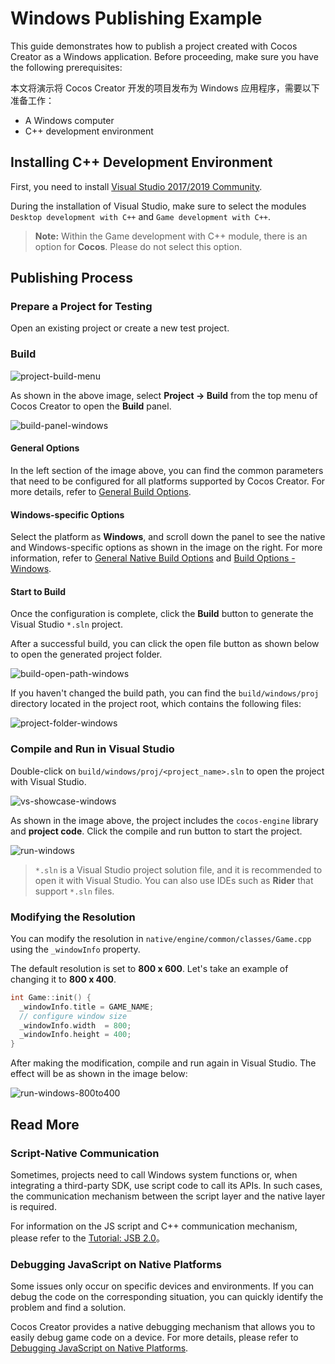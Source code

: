 # Windows Publishing Example

This guide demonstrates how to publish a project created with Cocos Creator as a Windows application. Before proceeding, make sure you have the following prerequisites:

本文将演示将 Cocos Creator 开发的项目发布为 Windows 应用程序，需要以下准备工作：
- A Windows computer
- C++ development environment

## Installing C++ Development Environment

First, you need to install [Visual Studio 2017/2019 Community](https://www.visualstudio.com/downloads/download-visual-studio-vs).

During the installation of Visual Studio, make sure to select the modules `Desktop development with C++` and `Game development with C++`.

> **Note:** Within the Game development with C++ module, there is an option for **Cocos**. Please do not select this option.

## Publishing Process

### Prepare a Project for Testing

Open an existing project or create a new test project.

### Build

![project-build-menu](./images/project-build-menu.png)

As shown in the above image, select **Project -> Build** from the top menu of Cocos Creator to open the **Build** panel.

![build-panel-windows](./images/build-panel-windows.png)

#### General Options

In the left section of the image above, you can find the common parameters that need to be configured for all platforms supported by Cocos Creator. For more details, refer to [General Build Options](./../build-options.md).

#### Windows-specific Options

Select the platform as **Windows**, and scroll down the panel to see the native and Windows-specific options as shown in the image on the right. For more information, refer to [General Native Build Options](./../native-options.md) and [Build Options - Windows](./build-options-windows.md).

#### Start to Build

Once the configuration is complete, click the **Build** button to generate the Visual Studio `*.sln` project.

After a successful build, you can click the open file button as shown below to open the generated project folder.

![build-open-path-windows](./images/build-open-path-windows.png)

If you haven't changed the build path, you can find the `build/windows/proj` directory located in the project root, which contains the following files:

![project-folder-windows](./images/project-folder-windows.png)

### Compile and Run in Visual Studio

Double-click on `build/windows/proj/<project_name>.sln` to open the project with Visual Studio.

![vs-showcase-windows](./images/vs-showcase-windows.png)

As shown in the image above, the project includes the `cocos-engine` library and **project code**. Click the compile and run button to start the project.

![run-windows](./images/run-windows.png)

> `*.sln` is a Visual Studio project solution file, and it is recommended to open it with Visual Studio. You can also use IDEs such as **Rider** that support `*.sln` files.

### Modifying the Resolution

You can modify the resolution in `native/engine/common/classes/Game.cpp` using the `_windowInfo` property.

The default resolution is set to **800 x 600**. Let's take an example of changing it to **800 x 400**.

```C++
int Game::init() {
  _windowInfo.title = GAME_NAME;
  // configure window size
  _windowInfo.width  = 800;
  _windowInfo.height = 400;
}
```

After making the modification, compile and run again in Visual Studio. The effect will be as shown in the image below:

![run-windows-800to400](./images/run-windows-800to400.png)

## Read More

### Script-Native Communication

Sometimes, projects need to call Windows system functions or, when integrating a third-party SDK, use script code to call its APIs. In such cases, the communication mechanism between the script layer and the native layer is required.

For information on the JS script and C++ communication mechanism, please refer to the [Tutorial: JSB 2.0](../../../advanced-topics/JSB2.0-learning.md)。

### Debugging JavaScript on Native Platforms

Some issues only occur on specific devices and environments. If you can debug the code on the corresponding situation, you can quickly identify the problem and find a solution.

Cocos Creator provides a native debugging mechanism that allows you to easily debug game code on a device. For more details, please refer to [Debugging JavaScript on Native Platforms](./../debug-jsb.md).
